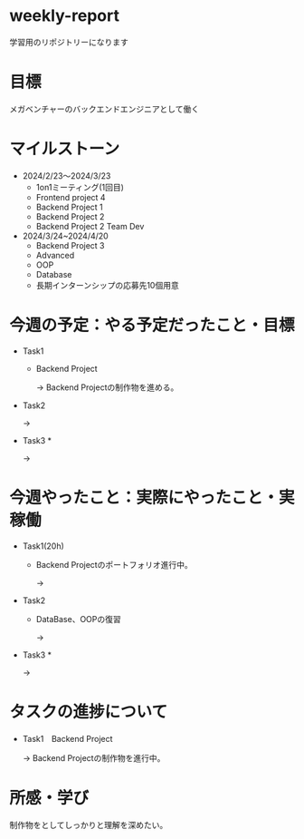 # weekly-report
学習用のリポジトリーになります
# 目標
メガベンチャーのバックエンドエンジニアとして働く
# マイルストーン
* 2024/2/23〜2024/3/23
  * 1on1ミーティング(1回目)
  * Frontend project 4
  * Backend Project 1
  * Backend Project 2
  * Backend Project 2 Team Dev
* 2024/3/24~2024/4/20
  * Backend Project 3
  * Advanced
  * OOP
  * Database
  * 長期インターンシップの応募先10個用意
# 今週の予定：やる予定だったこと・目標
* Task1
  * Backend Project
    
    &rarr; Backend Projectの制作物を進める。
* Task2
  
    
    &rarr; 
* Task3
  *

  &rarr;


# 今週やったこと：実際にやったこと・実稼働
* Task1(20h)
  * Backend Projectのポートフォリオ進行中。
    
    &rarr; 
* Task2
  * DataBase、OOPの復習
    
    &rarr; 
* Task3
  * 
    
    &rarr; 

# タスクの進捗について
* Task1　Backend Project
    
    &rarr; Backend Projectの制作物を進行中。

# 所感・学び
制作物をとしてしっかりと理解を深めたい。
